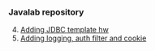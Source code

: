 ### Javalab repository

4. [Adding JDBC template hw](./4-simple-jdbc-template)
5. [Adding logging, auth filter and cookie](./5-logging-and-primitive-security)

